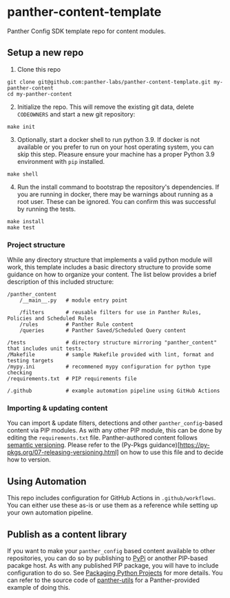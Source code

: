 # panther-content-template
Panther Config SDK template repo for content modules.


## Setup a new repo
1) Clone this repo
```shell
git clone git@github.com:panther-labs/panther-content-template.git my-panther-content
cd my-panther-content
```

2) Initialize the repo. This will remove the existing git data, delete `CODEOWNERS` and start a new git repository:
```shell
make init
```

3) Optionally, start a docker shell to run python 3.9. If docker is not available or you prefer to run on your host operating system, you can skip this step. Pleasure ensure your machine has a proper Python 3.9 environment with `pip` installed.

```shell
make shell
```

4) Run the install command to bootstrap the repository's dependencies. If you are running in docker, there may be warnings about running as a root user. These can be ignored. You can confirm this was successful by running the tests.
```shell
make install
make test
```

### Project structure
While any directory structure that implements a valid python module will work, this template includes a basic directory structure to provide some guidance on how to organize your content. The list below provides a brief description of this included structure:

```
/panther_content
    /__main__.py   # module entry point

    /filters       # reusable filters for use in Panther Rules, Policies and Scheduled Rules
    /rules         # Panther Rule content
    /queries       # Panther Saved/Scheduled Query content

/tests             # directory structure mirroring "panther_content" that includes unit tests.
/Makefile          # sample Makefile provided with lint, format and testing targets
/mypy.ini          # recommened mypy configuration for python type checking
/requirements.txt  # PIP requirements file

/.github           # example automation pipeline using GitHub Actions
```

### Importing & updating content
You can import & update filters, detections and other `panther_config`-based content via PIP modules. As with any other PIP module, this can be done by editing the `requirements.txt` file. Panther-authored content follows [semantic versioning](semver.org). Please refer to the (Py-Pkgs guidance)[https://py-pkgs.org/07-releasing-versioning.html] on how to use this file and to decide how to version. 


## Using Automation
This repo includes configuration for GitHub Actions in `.github/workflows`. You can either use these as-is or use them as a reference while setting up your own automation pipeline.


## Publish as a content library
If you want to make your `panther_config` based content available to other repositories, you can do so by publishing to [PyPi](pypi.org) or another PIP-based pacakge host. As with any published PIP package, you will have to include configuration to do so. See [Packaging Python Projects](https://packaging.python.org/en/latest/tutorials/packaging-projects/) for more details. You can refer to the source code of [panther-utils](https://github.com/panther-labs/panther-utils) for a Panther-provided example of doing this.
